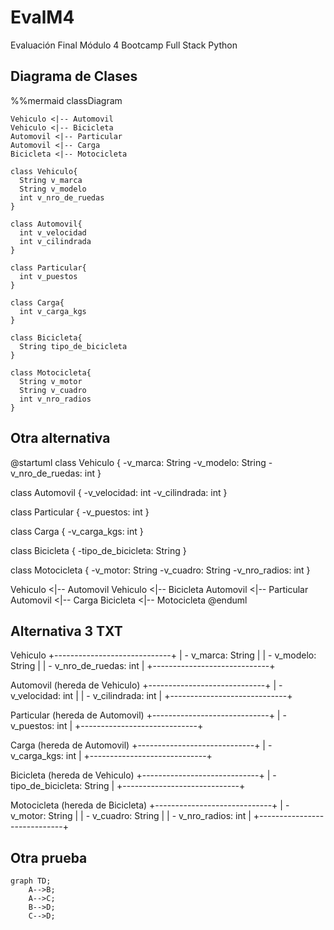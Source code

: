 # EvalM4
Evaluación Final Módulo 4 Bootcamp Full Stack Python

## Diagrama de Clases

%%mermaid
classDiagram

    Vehiculo <|-- Automovil
    Vehiculo <|-- Bicicleta
    Automovil <|-- Particular
    Automovil <|-- Carga
    Bicicleta <|-- Motocicleta

    class Vehiculo{
      String v_marca
      String v_modelo
      int v_nro_de_ruedas
    }

    class Automovil{
      int v_velocidad
      int v_cilindrada
    }

    class Particular{
      int v_puestos
    }

    class Carga{
      int v_carga_kgs
    }

    class Bicicleta{
      String tipo_de_bicicleta
    }

    class Motocicleta{
      String v_motor
      String v_cuadro
      int v_nro_radios
    }

## Otra alternativa

@startuml
class Vehiculo {
  -v_marca: String
  -v_modelo: String
  -v_nro_de_ruedas: int
}

class Automovil {
  -v_velocidad: int
  -v_cilindrada: int
}

class Particular {
  -v_puestos: int
}

class Carga {
  -v_carga_kgs: int
}

class Bicicleta {
  -tipo_de_bicicleta: String
}

class Motocicleta {
  -v_motor: String
  -v_cuadro: String
  -v_nro_radios: int
}

Vehiculo <|-- Automovil
Vehiculo <|-- Bicicleta
Automovil <|-- Particular
Automovil <|-- Carga
Bicicleta <|-- Motocicleta
@enduml

## Alternativa 3 TXT

Vehiculo
+-----------------------------+
| - v_marca: String            |
| - v_modelo: String           |
| - v_nro_de_ruedas: int       |
+-----------------------------+

Automovil (hereda de Vehiculo)
+-----------------------------+
| - v_velocidad: int           |
| - v_cilindrada: int          |
+-----------------------------+

Particular (hereda de Automovil)
+-----------------------------+
| - v_puestos: int             |
+-----------------------------+

Carga (hereda de Automovil)
+-----------------------------+
| - v_carga_kgs: int           |
+-----------------------------+

Bicicleta (hereda de Vehiculo)
+-----------------------------+
| - tipo_de_bicicleta: String  |
+-----------------------------+

Motocicleta (hereda de Bicicleta)
+-----------------------------+
| - v_motor: String            |
| - v_cuadro: String           |
| - v_nro_radios: int          |
+-----------------------------+

## Otra prueba


```mermaid
graph TD;
    A-->B;
    A-->C;
    B-->D;
    C-->D;
```  
